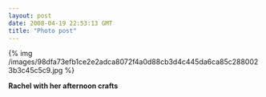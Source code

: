 ```yaml
---
layout: post
date: 2008-04-19 22:53:13 GMT
title: "Photo post"
---
```

{% img /images/98dfa73efb1ce2e2adca8072f4a0d88cb3d4c445da6ca85c2880023b3c45c5c9.jpg %}

<b>Rachel with her afternoon crafts</b>